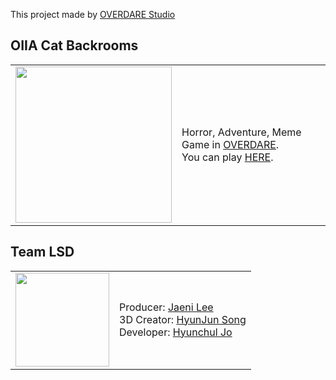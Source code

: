 This project made by [OVERDARE Studio](http://create.overdare.com/)

## OIIA Cat Backrooms

<table>
  <tr>
    <td>
      <img src="https://create.overdare.com/_next/image?url=https%3A%2F%2Fasset-prod.cdn.overdare.com%2Fimages%2Fworld%2Fraw%2Flive%2F631%2Fthumbnail%2F75ac719eb6d3463083e6ebd146621742.jpg&w=640&q=75" width="250" height="250">    
    </td>
    <td>
      Horror, Adventure, Meme Game in <a href="https://www.overdare.com/">OVERDARE</a>. <br/>
      You can play <a href="https://ovdl.io/Tim1th/">HERE</a>.
    </td>
  </tr>
</table>


## Team LSD

<table>
  <tr>
    <td><img src="https://create.overdare.com/_next/image?url=https%3A%2F%2Fasset-prod.cdn.overdare.com%2Fimages%2Fgroup%2Flive%2F9a08ae88-4899-451f-9a1b-562f720de31a%2Fthumbnail%2Ff76423ace3d04b95be30406a6c566955.png&w=256&q=75" width="150" height="150"></td>
     <td>
        Producer: <a href="https://www.instagram.com/_ph0ton/">Jaeni Lee</a> <br/>
        3D Creator: <a href="https://www.instagram.com/dope_1988">HyunJun Song</a> <br/>
        Developer: <a href="https://github.com/cchcc">Hyunchul Jo</a>
     </td>
  </tr>
 </table>
